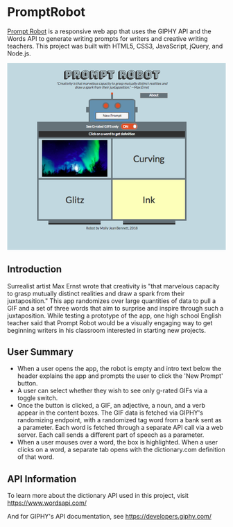 <h1>PromptRobot</h1>

<p><a href="https://promptrobot.herokuapp.com/">Prompt Robot</a> is a responsive web app that uses the GIPHY API and the Words API to generate writing prompts for writers and creative writing teachers. This project was built with HTML5, CSS3, JavaScript, jQuery, and Node.js.</p>

<img src="public/screenshots/img3_wordHighlighted.png">

<h2>Introduction</h2>

<p>Surrealist artist Max Ernst wrote that creativity is "that marvelous capacity to grasp mutually distinct realities and draw a spark from their juxtaposition." This app randomizes over large quantities of data to pull a GIF and a set of three words that aim to surprise and inspire through such a juxtaposition. While testing a prototype of the app, one high school English teacher said that Prompt Robot would be a visually engaging way to get beginning writers in his classroom interested in starting new projects.</p>

<h2>User Summary</h2>
<ul>
<li>When a user opens the app, the robot is empty and intro text below the header explains the app and prompts the user to click the 'New Prompt' button.</li>

<li>A user can select whether they wish to see only g-rated GIFs via a toggle switch.</li>

<li>Once the button is clicked, a GIF, an adjective, a noun, and a verb appear in the content boxes. The GIF data is fetched via GIPHY's randomizing endpoint, with a randomized tag word from a bank sent as a parameter. Each word is fetched through a separate API call via a web server. Each call sends a different part of speech as a parameter.</li>

<li>When a user mouses over a word, the box is highlighted. When a user clicks on a word, a separate tab opens with the dictionary.com definition of that word.</li>
</ul>
<h2>API Information</h2>

To learn more about the dictionary API used in this project, visit https://www.wordsapi.com/

And for GIPHY's API documentation, see https://developers.giphy.com/
